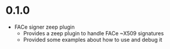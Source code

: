 # 0.1.0
- FACe signer zeep plugin
  - Provides a zeep plugin to handle FACe ~X509 signatures
  - Provided some examples about how to use and debug it
